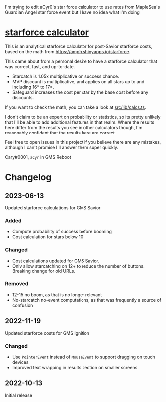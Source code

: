 I'm trying to edit aCyr0's star force calculator to use rates from MapleSea's Guardian Angel star force event but I have no idea what I'm doing

# [starforce calculator](https://acyr0.github.io/starforce/)

This is an analytical starforce calculator for post-Savior starforce costs,
based on the math from https://amph.shinyapps.io/starforce.

This came about from a personal desire to have a starforce calculator that was
correct, fast, and up-to-date.
  - Starcatch is 1.05x multiplicative on success chance.
  - MVP discount is multiplicative, and applies on all stars up to and
      including 16* to 17*.
  - Safeguard increases the cost per star by the base cost before any discounts.

If you want to check the math, you can take a look at
[src/lib/calcs.ts](src/lib/calcs.ts).

I don't claim to be an expert on probability or statistics, so its pretty
unlikely that I'll be able to add additional features in that realm. Where the
results here differ from the results you see in other calculators though, I'm
reasonably confident that the results here are correct.

Feel free to open issues in this project if you believe there are any mistakes,
although I can't promise I'll answer them super quickly.

Cary#0001, `aCyr` in GMS Reboot

# Changelog

## 2023-06-13

Updated starforce calculations for GMS Savior

### Added

  - Compute probability of success before booming
  - Cost calculation for stars below 10

### Changed

  - Cost calculations updated for GMS Savior.
  - Only allow starcatching on 12+ to reduce the number of buttons. Breaking
      change for old URLs.

### Removed

  - 12-15 no boom, as that is no longer relevant
  - No-starcatch no-event computations, as that was frequently a source of
      confusion

## 2022-11-19

Updated starforce costs for GMS Ignition

### Changed

  - Use `PointerEvent` instead of `MouseEvent` to support dragging on touch devices
  - Improved text wrapping in results section on smaller screens

## 2022-10-13

Initial release
